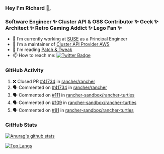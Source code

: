 ### Hey I'm Richard 👋, 

<h3 align="left">Software Engineer ✨ Cluster API & OSS Contributor ✨ Geek ✨ Architect ✨ Retro Gaming Addict ✨ Lego Fan ✨</h3>

- 🔭 I’m currently working at [SUSE](https://www.suse.com/) as a Principal Engineer
- 👯 I’m a maintainer of [Cluster API Provider AWS](https://github.com/kubernetes-sigs/cluster-api-provider-aws)
- 💬 I'm reading [Patch & Tweak](https://bjooks.com/products/patch-tweak-exploring-modular-synthesis)
- 📫 How to reach me: [![Twitter Badge](https://img.shields.io/badge/-@fruit_case-00acee?style=flat&logo=Twitter&logoColor=white)](https://twitter.com/intent/follow?screen_name=fruit_case "Follow on Twitter")

### GitHub Activity 

<!--START_SECTION:activity-->
1. ❌ Closed PR [#41734](https://github.com/rancher/rancher/pull/41734) in [rancher/rancher](https://github.com/rancher/rancher)
2. 🗣 Commented on [#41734](https://github.com/rancher/rancher/pull/41734#issuecomment-1713534140) in [rancher/rancher](https://github.com/rancher/rancher)
3. 🗣 Commented on [#111](https://github.com/rancher-sandbox/rancher-turtles/pull/111#issuecomment-1713530635) in [rancher-sandbox/rancher-turtles](https://github.com/rancher-sandbox/rancher-turtles)
4. 🗣 Commented on [#109](https://github.com/rancher-sandbox/rancher-turtles/pull/109#issuecomment-1713528724) in [rancher-sandbox/rancher-turtles](https://github.com/rancher-sandbox/rancher-turtles)
5. 🗣 Commented on [#81](https://github.com/rancher-sandbox/rancher-turtles/issues/81#issuecomment-1710172691) in [rancher-sandbox/rancher-turtles](https://github.com/rancher-sandbox/rancher-turtles)
<!--END_SECTION:activity-->

### GitHub Stats

[![Anurag's github stats](https://github-readme-stats.vercel.app/api?username=richardcase&count_private=true&show_icons=true)](https://github.com/anuraghazra/github-readme-stats)

[![Top Langs](https://github-readme-stats.vercel.app/api/top-langs/?username=richardcase&hide=html&layout=compact)](https://github.com/anuraghazra/github-readme-stats)
